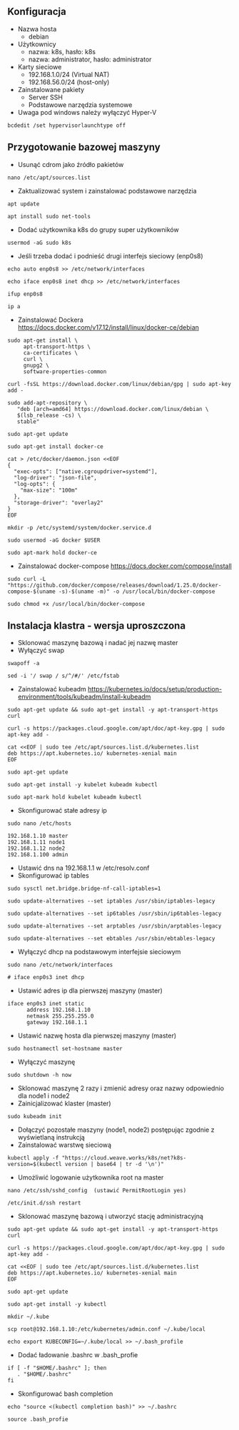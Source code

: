 ## Konfiguracja
- Nazwa hosta
    - debian
- Użytkownicy
    - nazwa: k8s, hasło: k8s
    - nazwa: administrator, hasło: administrator
- Karty sieciowe
    - 192.168.1.0/24 (Virtual NAT)
    - 192.168.56.0/24 (host-only)
- Zainstalowane pakiety
    - Server SSH
    - Podstawowe narzędzia systemowe
- Uwaga pod windows należy wyłączyć Hyper-V
```
bcdedit /set hypervisorlaunchtype off
```    
## Przygotowanie bazowej maszyny
- Usunąć cdrom jako źródło pakietów
```
nano /etc/apt/sources.list
```
- Zaktualizować system i zainstalować podstawowe narzędzia
```
apt update 
```
```
apt install sudo net-tools
```
- Dodać użytkownika k8s do grupy super użytkowników
```
usermod -aG sudo k8s
```
- Jeśli trzeba dodać i podnieść drugi interfejs sieciowy (enp0s8) 
```
echo auto enp0s8 >> /etc/network/interfaces
```
```
echo iface enp0s8 inet dhcp >> /etc/network/interfaces
```
```
ifup enp0s8
```
```
ip a
```
- Zainstalować Dockera https://docs.docker.com/v17.12/install/linux/docker-ce/debian
```
sudo apt-get install \
     apt-transport-https \
     ca-certificates \
     curl \
     gnupg2 \
     software-properties-common
```
```
curl -fsSL https://download.docker.com/linux/debian/gpg | sudo apt-key add -
```
```
sudo add-apt-repository \
   "deb [arch=amd64] https://download.docker.com/linux/debian \
   $(lsb_release -cs) \
   stable"
```
```
sudo apt-get update
```
```
sudo apt-get install docker-ce
```
```
cat > /etc/docker/daemon.json <<EOF
{
  "exec-opts": ["native.cgroupdriver=systemd"],
  "log-driver": "json-file",
  "log-opts": {
    "max-size": "100m"
  },
  "storage-driver": "overlay2"
}
EOF
```
```
mkdir -p /etc/systemd/system/docker.service.d
```
```
sudo usermod -aG docker $USER
```
```
sudo apt-mark hold docker-ce
```
- Zainstalować docker-compose https://docs.docker.com/compose/install
```
sudo curl -L "https://github.com/docker/compose/releases/download/1.25.0/docker-compose-$(uname -s)-$(uname -m)" -o /usr/local/bin/docker-compose
```
```
sudo chmod +x /usr/local/bin/docker-compose
```
## Instalacja klastra - wersja uproszczona
- Sklonować maszynę bazową i nadać jej nazwę master
- Wyłączyć swap
```
swapoff -a
```
```
sed -i '/ swap / s/^/#/' /etc/fstab
```
- Zainstalować kubeadm https://kubernetes.io/docs/setup/production-environment/tools/kubeadm/install-kubeadm
```
sudo apt-get update && sudo apt-get install -y apt-transport-https curl
```
```
curl -s https://packages.cloud.google.com/apt/doc/apt-key.gpg | sudo apt-key add -
```
```
cat <<EOF | sudo tee /etc/apt/sources.list.d/kubernetes.list
deb https://apt.kubernetes.io/ kubernetes-xenial main
EOF
```
```
sudo apt-get update
```
```
sudo apt-get install -y kubelet kubeadm kubectl
```
```
sudo apt-mark hold kubelet kubeadm kubectl
```
- Skonfigurować stałe adresy ip
```
sudo nano /etc/hosts
```
```
192.168.1.10 master    
192.168.1.11 node1    
192.168.1.12 node2    
192.168.1.100 admin
```
- Ustawić dns na 192.168.1.1 w /etc/resolv.conf
- Skonfigurować ip tables
```
sudo sysctl net.bridge.bridge-nf-call-iptables=1
```
```
sudo update-alternatives --set iptables /usr/sbin/iptables-legacy
```
```
sudo update-alternatives --set ip6tables /usr/sbin/ip6tables-legacy
```
```
sudo update-alternatives --set arptables /usr/sbin/arptables-legacy
```
```
sudo update-alternatives --set ebtables /usr/sbin/ebtables-legacy
```
- Wyłączyć dhcp na podstawowym interfejsie sieciowym
```
sudo nano /etc/network/interfaces
```
```
# iface enp0s3 inet dhcp
```
- Ustawić adres ip dla pierwszej maszyny (master)
```
iface enp0s3 inet static
      address 192.168.1.10
      netmask 255.255.255.0
      gateway 192.168.1.1
```
- Ustawić nazwę hosta dla pierwszej maszyny (master)
```
sudo hostnamectl set-hostname master
```
- Wyłączyć maszynę
```
sudo shutdown -h now
```
- Sklonować maszynę 2 razy i zmienić adresy oraz nazwy odpowiednio dla node1 i node2
- Zainicjalizować klaster (master)
```
sudo kubeadm init
```
- Dołączyć pozostałe maszyny (node1, node2) postępując zgodnie z wyświetlaną instrukcją
- Zainstalować warstwę sieciową
```
kubectl apply -f "https://cloud.weave.works/k8s/net?k8s-version=$(kubectl version | base64 | tr -d '\n')"
```
- Umożliwić logowanie użytkownika root na master
```
nano /etc/ssh/sshd_config  (ustawić PermitRootLogin yes)
```
```
/etc/init.d/ssh restart
```
- Sklonować maszynę bazową i utworzyć stację administracyjną
```
sudo apt-get update && sudo apt-get install -y apt-transport-https curl
```
```
curl -s https://packages.cloud.google.com/apt/doc/apt-key.gpg | sudo apt-key add -
```
```
cat <<EOF | sudo tee /etc/apt/sources.list.d/kubernetes.list
deb https://apt.kubernetes.io/ kubernetes-xenial main
EOF
```
```
sudo apt-get update
```
```
sudo apt-get install -y kubectl
```
```
mkdir ~/.kube
```
```
scp root@192.168.1.10:/etc/kubernetes/admin.conf ~/.kube/local
```
```
echo export KUBECONFIG=~/.kube/local >> ~/.bash_profile
```
- Dodać ładowanie .bashrc w .bash_profie
```
if [ -f "$HOME/.bashrc" ]; then
   . "$HOME/.bashrc"
fi
```
- Skonfigurować bash completion
```
echo "source <(kubectl completion bash)" >> ~/.bashrc
```
```
source .bash_profie
```